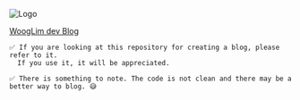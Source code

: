 ![Logo](https://user-images.githubusercontent.com/51357635/174721635-604cd749-8fba-48f0-b088-4f1a541ea83d.svg)

[WoogLim dev Blog](https://wooglim.dev)

```text
✅ If you are looking at this repository for creating a blog, please refer to it.
  If you use it, it will be appreciated. 

✅ There is something to note. The code is not clean and there may be a better way to blog. 😅
```
